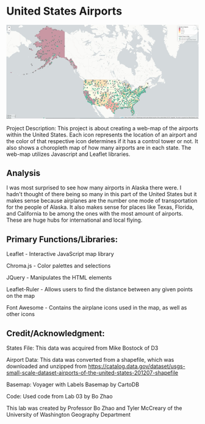 # United States Airports
![Map of United States with Airports](images/Sceenshot.JPG)

Project Description: This project is about creating a web-map of the airports within the United States. Each icon represents the location of an airport and the color of that respective icon determines if it has a control tower or not. It also shows a choropleth map of how many airports are in each state. The web-map utilizes Javascript and Leaflet libraries.

## Analysis
I was most surprised to see how many airports in Alaska there were. I hadn't thought of there being so many in this part of the United States but it makes sense because airplanes are the number one mode of transportation for the people of Alaska. It also makes sense for places like Texas, Florida, and California to be among the ones with the most amount of airports. These are huge hubs for international and local flying.

## Primary Functions/Libraries:

Leaflet - Interactive JavaScript map library

Chroma.js - Color palettes and selections

JQuery - Manipulates the HTML elements

Leaflet-Ruler - Allows users to find the distance between any given points on the map

Font Awesome - Contains the airplane icons used in the map, as well as other icons

## Credit/Acknowledgment:

States File: This data was acquired from Mike Bostock of D3

Airport Data: This data was converted from a shapefile, which was downloaded and unzipped from https://catalog.data.gov/dataset/usgs-small-scale-dataset-airports-of-the-united-states-201207-shapefile

Basemap: Voyager with Labels Basemap by CartoDB

Code: Used code from Lab 03 by Bo Zhao

This lab was created by Professor Bo Zhao and Tyler McCreary of the University of Washington Geography Department
